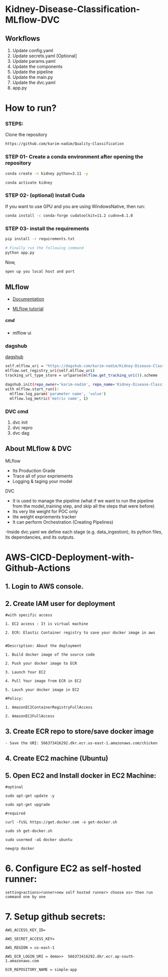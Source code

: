 # Kidney-Disease-Classification-MLflow-DVC


## Workflows

1. Update config.yaml
2. Update secrets.yaml [Optional]
3. Update params.yaml
4. Update the components
5. Update the pipeline 
6. Update the main.py
7. Update the dvc.yaml
8. app.py

# How to run?
### STEPS:

Clone the repository

```bash
https://github.com/karim-nadim/Quality-Classification
```
### STEP 01- Create a conda environment after opening the repository

```bash
conda create -n kidney python=3.11 -y
```

```bash
conda activate kidney
```

### STEP 02- (optional) Install Cuda
If you want to use GPU and you are using WindowsNative, then run:
```bash
conda install -c conda-forge cudatoolkit=11.2 cudnn=8.1.0
```

### STEP 03- install the requirements
```bash
pip install -r requirements.txt
```

```bash
# Finally run the following command
python app.py
```

Now,
```bash
open up you local host and port
```






## MLflow

- [Documentation](https://mlflow.org/docs/latest/index.html)

- [MLflow tutorial](https://youtu.be/qdcHHrsXA48?si=bD5vDS60akNphkem)

##### cmd
- mlflow ui

### dagshub
[dagshub](https://dagshub.com/)

```bash
self.mlflow_uri = "https://dagshub.com/karim-nadim/Kidney-Disease-Classification.mlflow"
mlflow.set_registry_uri(self.mlflow_uri)
tracking_url_type_store = urlparse(mlflow.get_tracking_uri()).scheme

dagshub.init(repo_owner='karim-nadim', repo_name='Kidney-Disease-Classification', mlflow=True)
with mlflow.start_run():
  mlflow.log_param('parameter name', 'value')
  mlflow.log_metric('metric name', 1)
```


### DVC cmd

1. dvc init
2. dvc repro
3. dvc dag


## About MLflow & DVC

MLflow

 - Its Production Grade
 - Trace all of your expriements
 - Logging & taging your model


DVC

 - It is used to manage the pipeline (what if we want to run the pipeline from the model_training step, and skip all the steps that were before) 
 - Its very lite weight for POC only
 - lite weight expriements tracker
 - It can perform Orchestration (Creating Pipelines)

 -Inside dvc.yaml we define each stage (e.g. data_ingestion), its python files, its dependancies, and its outputs.



# AWS-CICD-Deployment-with-Github-Actions

## 1. Login to AWS console.

## 2. Create IAM user for deployment

	#with specific access

	1. EC2 access : It is virtual machine

	2. ECR: Elastic Container registry to save your docker image in aws


	#Description: About the deployment

	1. Build docker image of the source code

	2. Push your docker image to ECR

	3. Launch Your EC2 

	4. Pull Your image from ECR in EC2

	5. Lauch your docker image in EC2

	#Policy:

	1. AmazonEC2ContainerRegistryFullAccess

	2. AmazonEC2FullAccess

	
## 3. Create ECR repo to store/save docker image
    - Save the URI: 566373416292.dkr.ecr.us-east-1.amazonaws.com/chicken

	
## 4. Create EC2 machine (Ubuntu) 

## 5. Open EC2 and Install docker in EC2 Machine:
	
	
	#optinal

	sudo apt-get update -y

	sudo apt-get upgrade
	
	#required

	curl -fsSL https://get.docker.com -o get-docker.sh

	sudo sh get-docker.sh

	sudo usermod -aG docker ubuntu

	newgrp docker
	
# 6. Configure EC2 as self-hosted runner:
    setting>actions>runner>new self hosted runner> choose os> then run command one by one


# 7. Setup github secrets:

    AWS_ACCESS_KEY_ID=

    AWS_SECRET_ACCESS_KEY=

    AWS_REGION = us-east-1

    AWS_ECR_LOGIN_URI = demo>>  566373416292.dkr.ecr.ap-south-1.amazonaws.com

    ECR_REPOSITORY_NAME = simple-app


